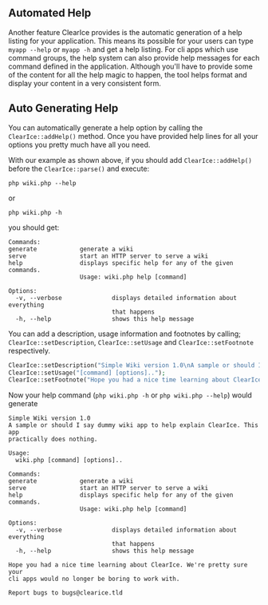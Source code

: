 Automated Help
--------------
Another feature ClearIce provides is the automatic generation of a help listing for your application. This means its possible for your users can type `myapp --help` or 
`myapp -h` and get a help listing. For cli apps which use command groups, the help system can also provide help messages for each command defined in the application. Although you'll have to provide some of the content for all the help magic to happen, the tool helps format and display your content in a very consistent form.


Auto Generating Help
--------------------
You can automatically generate a help option by calling the `ClearIce::addHelp()`
method. Once you have  provided help lines for all your options you pretty much 
have all you need.

With our example as shown above, if you should add `ClearIce::addHelp()` before
the `ClearIce::parse()` and execute:

    php wiki.php --help

or 

    php wiki.php -h

you should get:

    Commands:
    generate            generate a wiki
    serve               start an HTTP server to serve a wiki
    help                displays specific help for any of the given commands.
                        Usage: wiki.php help [command]

    Options:
      -v, --verbose              displays detailed information about everything
                                 that happens
      -h, --help                 shows this help message



You can add a description, usage information and footnotes by calling; 
`ClearIce::setDescription`, `ClearIce::setUsage` and `ClearIce::setFootnote`
respectively.

````php
ClearIce::setDescription("Simple Wiki version 1.0\nA sample or should I say dummy wiki app to help explain ClearIce. This app practically does nothing.");
ClearIce::setUsage("[command] [options]..");
ClearIce::setFootnote("Hope you had a nice time learning about ClearIce. We're pretty sure your cli apps would no longer be boring to work with.\n\nReport bugs to bugs@clearice.tld");
````

Now your help command (`php wiki.php -h` or `php wiki.php --help`) would generate 

    Simple Wiki version 1.0
    A sample or should I say dummy wiki app to help explain ClearIce. This app
    practically does nothing.

    Usage:
      wiki.php [command] [options]..

    Commands:
    generate            generate a wiki
    serve               start an HTTP server to serve a wiki
    help                displays specific help for any of the given commands.
                        Usage: wiki.php help [command]

    Options:
      -v, --verbose              displays detailed information about everything
                                 that happens
      -h, --help                 shows this help message

    Hope you had a nice time learning about ClearIce. We're pretty sure your
    cli apps would no longer be boring to work with.

    Report bugs to bugs@clearice.tld